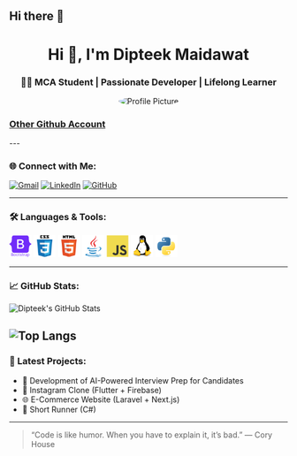 ## Hi there 👋

<!--
**dipteek/dipteek** is a ✨ _special_ ✨ repository because its `README.md` (this file) appears on your GitHub profile.

Here are some ideas to get you started:

- 🔭 I’m currently working on ...
- 🌱 I’m currently learning ...
- 👯 I’m looking to collaborate on ...
- 🤔 I’m looking for help with ...
- 💬 Ask me about ...
- 📫 How to reach me: ...
- 😄 Pronouns: ...
- ⚡ Fun fact: ...
-->

<h1 align="center">Hi 👋, I'm Dipteek Maidawat</h1>
<h3 align="center">👨‍💻 MCA Student | Passionate Developer | Lifelong Learner</h3>

<p align="center">
  <img src="https://avatars.githubusercontent.com/u/000000?v=4" width="150" alt="Profile Picture" style="border-radius: 50%" />
</p>
<h3><a href="https://github.com/teamuniquework" target="_blank">Other Github Account</a></h3>
---

### 🌐 Connect with Me:
<p align="left">
  <a href="mailto:darshandipjain23@gmail.com" target="_blank"><img src="https://img.shields.io/badge/Gmail-D14836?style=for-the-badge&logo=gmail&logoColor=white" alt="Gmail"/></a>
  <a href="https://www.linkedin.com/in/dipteek-maidawat-b0870427a/" target="_blank"><img src="https://img.shields.io/badge/LinkedIn-0077B5?style=for-the-badge&logo=linkedin&logoColor=white" alt="LinkedIn"/></a>
  <a href="https://github.com/dipteek" target="_blank"><img src="https://img.shields.io/badge/GitHub-100000?style=for-the-badge&logo=github&logoColor=white" alt="GitHub"/></a>
</p>

---

### 🛠️ Languages & Tools:

<p align="left">
  <a href="https://getbootstrap.com" target="_blank"><img src="https://raw.githubusercontent.com/devicons/devicon/master/icons/bootstrap/bootstrap-plain-wordmark.svg" alt="Bootstrap" width="40" height="40"/></a>
  <a href="https://www.w3schools.com/css/" target="_blank"><img src="https://raw.githubusercontent.com/devicons/devicon/master/icons/css3/css3-original-wordmark.svg" alt="CSS" width="40" height="40"/></a>
  <a href="https://www.w3.org/html/" target="_blank"><img src="https://raw.githubusercontent.com/devicons/devicon/master/icons/html5/html5-original-wordmark.svg" alt="HTML" width="40" height="40"/></a>
  <a href="https://www.java.com" target="_blank"><img src="https://raw.githubusercontent.com/devicons/devicon/master/icons/java/java-original.svg" alt="Java" width="40" height="40"/></a>
  <a href="https://developer.mozilla.org/en-US/docs/Web/JavaScript" target="_blank"><img src="https://raw.githubusercontent.com/devicons/devicon/master/icons/javascript/javascript-original.svg" alt="JavaScript" width="40" height="40"/></a>
  <a href="https://www.linux.org/" target="_blank"><img src="https://raw.githubusercontent.com/devicons/devicon/master/icons/linux/linux-original.svg" alt="Linux" width="40" height="40"/></a>
  <a href="https://www.python.org" target="_blank"><img src="https://raw.githubusercontent.com/devicons/devicon/master/icons/python/python-original.svg" alt="Python" width="40" height="40"/></a>
</p>

---

### 📈 GitHub Stats:

<p align="left">
  <img src="https://github-readme-stats.vercel.app/api?username=dipteek&show_icons=true&theme=github_dark&locale=en" alt="Dipteek's GitHub Stats" />
</p>


![Top Langs](https://github-readme-stats.vercel.app/api/top-langs/?username=Jaglan13&layout=compact&theme=tokyonight)
---

### 📝 Latest Projects:

- 🎯 Development of AI-Powered Interview Prep for Candidates   
- 📱 Instagram Clone (Flutter + Firebase)  
- 🌐 E-Commerce Website (Laravel + Next.js)  
- 📄 Short Runner (C#)

---

> “Code is like humor. When you have to explain it, it’s bad.” — Cory House


